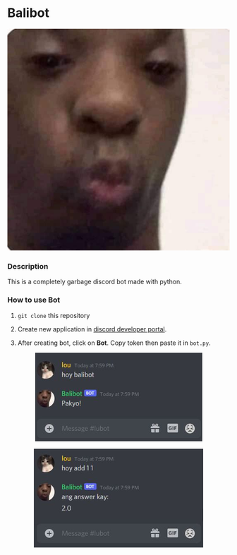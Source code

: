 # Balibot

  <p align="center">
	<img src="https://raw.githubusercontent.com/fitaness12345/Balibot/main/img/img.jpg">
  </p>

### Description

This is a completely garbage discord bot made with python.

### How to use Bot

1) `git clone` this repository
  

2) Create new application in <a href="https://discord.com/developers">discord developer portal</a>.


3) After creating bot, click on **Bot**. Copy token then paste it in `bot.py`. 



  <p align="center">
	<img src="https://raw.githubusercontent.com/fitaness12345/Balibot/main/img/balibot.JPG">
  </p>
  
  <p align="center">
	<img src="https://raw.githubusercontent.com/fitaness12345/Balibot/main/img/balibot2.JPG">
  </p>
